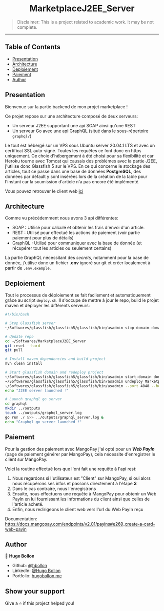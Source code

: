 <h1 align="center">MarketplaceJ2EE_Server</h1>

> Disclaimer: This is a project related to academic work. It may be not complete.

---

## Table of Contents

- [Presentation](#presentation)
- [Architecture](#architecture)
- [Deploiement](#deploiement)
- [Paiement](#paiement)
- [Author](#author)

## Presentation

Bienvenue sur la partie backend de mon projet marketplace !

Ce projet repose sur une architecture composé de deux serveurs:

- Un serveur J2EE supportant une api SOAP ainsi qu'une REST
- Un serveur Go avec une api GraphQL (situé dans le sous-répertoire ```graphql/```)

Le tout est hébergé sur un VPS sous Ubuntu server 20.04.1 LTS et avec un certificat SSL auto-signé. Toutes les requêtes ce font donc en https uniquement.
Ce choix d'hébergement à été choisi pour sa flexibilité et car Heroku tourne avec Tomcat qui causais des problèmes avec la partie J2EE, j'utilise donc Glassfish 5 sur le VPS.
En ce qui concerne le stockage des articles, tout ce passe dans une base de données **PostgreSQL**, des données par défault y sont insérées lors de la création de la table pour l'instant car la soumission d'article n'a pas encore été implémenté.

Vous pouvez retrouver le client web [ici](https://github.com/hbollon/MarketplaceJ2EE_Client)

## Architecture

Comme vu précédemment nous avons 3 api différentes:

- SOAP : Utilisé pour calculé et obtenir les frais d'envoi d'un article.
- REST : Utilisé pour effectué les actions de paiement (voir partie paiement pour plus de détails)
- GraphQL : Utilisé pour communiquer avec la base de donnée (et récupérer tout les articles ou seulement certains)

La partie GraphQL nécessitant des *secrets*, notamment pour la base de donnée, j'utilise donc un fichier **.env** ignoré sur git et créer localement à partir de ```.env.exemple```.

## Deploiement

Tout le processus de déploiement se fait facilement et automatiquement grâce au script ```deploy.sh```. Il s'occupe de mettre à jour le repo, build le projet maven et déployer les différents serveurs:

```sh
#!/bin/bash

# Stop Glassfish server
~/Softwares/glassfish/glassfish5/glassfish/bin/asadmin stop-domain domain2

# Update repo
cd ~/Softwares/MarketplaceJ2EE_Server
git reset --hard
git pull

# Install maven dependencies and build project
mvn clean install

# Start glassfish domain and redeploy project
~/Softwares/glassfish/glassfish5/glassfish/bin/asadmin start-domain domain2
~/Softwares/glassfish/glassfish5/glassfish/bin/asadmin undeploy MarketplaceServer-1.0-SNAPSHOT
~/Softwares/glassfish/glassfish5/glassfish/bin/asadmin --port 4848 --host localhost deploy target/MarketplaceServer-1.0-SNAPSHOT.war
echo "J2EE server launched !"

# Launch graphql go server
cd graphql
mkdir ../outputs
touch ../outputs/graphql_server.log
go run ./ &>> ../outputs/graphql_server.log &
echo "Graphql go server launched !"
```

## Paiement

Pour la gestion des paiement avec MangoPay j'ai opté pour un ***Web PayIn*** (page de paiement générer par MangoPay), cela nécessite d'enregistrer le client sur MangoPay.

Voici la routine effectué lors que l'ont fait une requête à l'api rest:

1. Nous regardons si l'utilisateur est "Client" sur MangoPay, si oui alors nous récupérons ses infos et passons directement à l'étape **3**
2. Dans le cas contraire, nous l'enregistrons
3. Ensuite, nous effectuons une requête à MangoPay pour obtenir un Web PayIn en lui fournissant les informations du client ainsi que celles de l'article acheté.
4. Enfin, nous redirigeons le client web vers l'url du Web PayIn reçu

Documentation: https://docs.mangopay.com/endpoints/v2.01/payins#e269_create-a-card-web-payin

## Author

👤 **Hugo Bollon**

* Github: [@hbollon](https://github.com/hbollon)
* LinkedIn: [@Hugo Bollon](https://www.linkedin.com/in/hugobollon/)
* Portfolio: [hugobollon.me](https://www.hugobollon.me)

## Show your support

Give a ⭐️ if this project helped you!